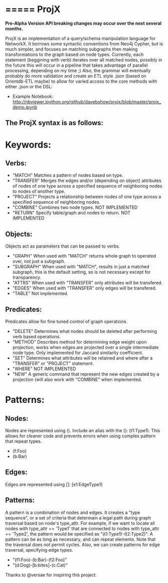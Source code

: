 =====
ProjX
=====

**Pre-Alpha Version API breaking changes may occur over the next several months.**

ProjX is an implementation of a query/schema manipulation language for NetworkX. It borrows some syntactic conventions from Neo4j Cypher, but is much simpler, and focuses on matching subgraphs then making transformations to the graph based on node types. Currently, each statement (beggining with verb) iterates over all matched nodes, possibly in 
the future this will occur in a pipeline that takes advantage of parallel processing, depending on my time ;) Also, the grammar will eventually probably do more validation and create an ETL style .json (based on Orientdb-ETL maybe) to allow for varied access to the core methods with either .json or the DSL: 

- Example Notebook: http://nbviewer.ipython.org/github/davebshow/projx/blob/master/projx_demo.ipynb   


The ProjX syntax is as follows:
-------------------------------

Keywords:
=========

Verbs:
------
- "MATCH" Matches a pattern of nodes based on type.
- "TRANSFER" Merges the edges and/or (depending on object) attributes of nodes of one
    type across a specified sequence of neighboring nodes
    to nodes of another type.
- "PROJECT" Projects a relationship between nodes of one
    type across a specified sequence of neighboring nodes.
- "COMBINE" Combines two node types. NOT IMPLEMENTED
- "RETURN" Specify table/graph and nodes to return. NOT IMPLEMENTED

Objects:
--------
Objects act as parameters that can be passed to verbs.

- "GRAPH" When used with "MATCH" returns whole graph to operated over, 
    not just a subgraph.
- "SUBGRAPH" When used with "MATCH", results in just a matched subgraph,
    this is the default setting, so is not necessary except for transparency.
- "ATTRS" When used with "TRANSFER" only attributes will be 
    transfered.
- "EDGES" When used with "TRANSFER" only edges will be 
    transfered.
- "TABLE" Not implemented.

Predicates:
-----------

Predicates allow for fine tuned control of graph operations.

- "DELETE" Determines what nodes should be deleted after performing verb based operations.
- "METHOD" Describes method for determining edge weight upon projection, works 
    when edges are projected over a single intermediate node type. Only implemented for 
    Jaccard similarity coefficient.
- "SET" Determines what attributes will be retained and where after a "TRANSFER" or "PROJECT" statement.
- "WHERE" NOT IMPLEMENTED
- "NEW" A generic command that represent the new edges created by a projection (will also work
    with "COMBINE" when implemented. 

Patterns:
=========

Nodes:
------
Nodes are represented using (). Include an alias with the (): (t1:Type1). This allows for
cleaner code and prevents errors when using complex pattern
that repeat types.
- (f:Foo)
- (b:Bar)

Edges:
------
Edges are represented using []: [e1:EdgeType1]

Patterns:
---------
A pattern is a combination of nodes and edges. It creates a
"type sequence", or a set of criteria that determain a legal
path during graph traversal based on node's type_attr. For
example, if we want to locate all nodes with type_attr == 'Type1'
that are connected to nodes with type_attr == 'Type2', the pattern
would be specified as "(t1:Type1)-(t2:Type2)". A pattern can be as
long as necessary, and can repeat elements. Note that the traversal
does not permit cycles. Also, we can create patterns for edge traversal,
specifying edge types.
- "(f1:Foo)-(b:Bar)-(f2:Foo)"
- "(d:Dog)-[b:bites]-(c:Cat)"

Thanks to @versae for inspiring this project.